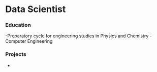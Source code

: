 # Data Scientist

### Education
-Preparatory cycle for engineering studies in Physics and Chemistry
-Computer Engineering

### Projects
-
